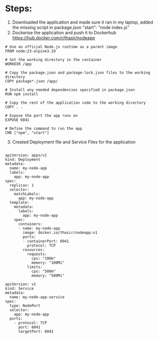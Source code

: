 # Steps:
1. Downloaded the application and made sure it ran in my laptop, added the missing script in package.json "start": "node index.js"
2. Dockerise the application and push it to Dockerhub https://hub.docker.com/r/thasir/nodeapp
```
# Use an official Node.js runtime as a parent image
FROM node:23-alpine3.19

# Set the working directory in the container
WORKDIR /app

# Copy the package.json and package-lock.json files to the working directory
COPY package*.json /app/

# Install any needed dependencies specified in package.json
RUN npm install 

# Copy the rest of the application code to the working directory
COPY . .

# Expose the port the app runs on
EXPOSE 6041

# Define the command to run the app
CMD ["npm", "start"]

```
3. Created Deployment file and Service Files for the application

```

apiVersion: apps/v1
kind: Deployment
metadata:
  name: my-node-app
  labels:
    app: my-node-app
spec:
  replicas: 1
  selector:
    matchLabels:
      app: my-node-app
  template:
    metadata:
      labels:
        app: my-node-app
    spec:
      containers:
      - name: my-node-app
        image: docker.io/thasir/nodeapp:v1
        ports:
        - containerPort: 6041
          protocol: TCP
        resources:
          requests:
            cpu: "100m"
            memory: "100Mi"         
          limits:
            cpu: "500m"
            memory: "500Mi"
```

```
apiVersion: v1
kind: Service
metadata:
  name: my-node-app-service
spec:
  type: NodePort
  selector:
    app: my-node-app
  ports:
    - protocol: TCP
      port: 6041
      targetPort: 6041

```
